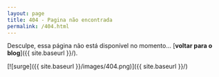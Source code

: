 ```yaml
---
layout: page
title: 404 - Pagina não encontrada
permalink: /404.html
---
```


Desculpe, essa página não está disponível no momento... [**voltar para o blog**]({{ site.baseurl }}/).

[![surge]({{ site.baseurl }}/images/404.png)]({{ site.baseurl }}/)